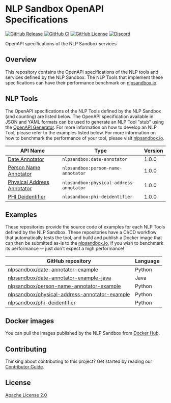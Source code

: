 # NLP Sandbox OpenAPI Specifications

[![GitHub Release](https://img.shields.io/github/release/nlpsandbox/nlpsandbox-schemas.svg?include_prereleases&color=94398d&labelColor=555555&logoColor=ffffff&style=for-the-badge&logo=github)](https://github.com/nlpsandbox/nlpsandbox-schemas/releases)
[![GitHub CI](https://img.shields.io/github/workflow/status/nlpsandbox/nlpsandbox-schemas/ci.svg?color=94398d&labelColor=555555&logoColor=ffffff&style=for-the-badge&logo=github)](https://github.com/nlpsandbox/nlpsandbox-schemas)
[![GitHub License](https://img.shields.io/github/license/nlpsandbox/nlpsandbox-schemas.svg?color=94398d&labelColor=555555&logoColor=ffffff&style=for-the-badge&logo=github)](https://github.com/nlpsandbox/nlpsandbox-schemas)
[![Discord](https://img.shields.io/discord/770484164393828373.svg?color=94398d&labelColor=555555&logoColor=ffffff&style=for-the-badge&label=Discord&logo=discord)](https://discord.gg/Zb4ymtF "Realtime support / chat with the community and the team")

OpenAPI specifications of the NLP Sandbox services

## Overview

This repository contains the OpenAPI specifications of the NLP tools and
services defined by the NLP Sandbox. The NLP Tools that implement these
specifications can have their performance benchmark on [nlpsandbox.io].

## NLP Tools

The OpenAPI specifications of the NLP Tools defined by the NLP Sandbox (and
counting) are listed below. The OpenAPI specification available in JSON and YAML
formats can be used to generate an NLP Tool "stub" using the [OpenAPI
Generator]. For more information on how to develop an NLP Tool, please refer to
the examples listed below. For more information on how to benchmark the
performance of your tool, please visit [nlpsandbox.io].

API Name                     | Type                                    | Version
-----------------------------|-----------------------------------------|---
[Date Annotator]             | `nlpsandbox:date-annotator`             | 1.0.0
[Person Name Annotator]      | `nlpsandbox:person-name-annotator`      | 1.0.0
[Physical Address Annotator] | `nlpsandbox:physical-address-annotator` | 1.0.0
[PHI Deidentifier]           | `nlpsandbox:phi-deidentifier`           | 1.0.0

## Examples

These repositories provide the source code of examples for each NLP Tools
defined by the NLP Sandbox. These repositories have a CI/CD workflow that
automatically tests the tool, and build and publish a Docker image that can then
be submitted as-is to the [nlpsandbox.io], if you wish to benchmark its
performance -- just don't expect a high performance!

GitHub repository                               | Language
------------------------------------------------|----------
[nlpsandbox/date-annotator-example]             | Python
[nlpsandbox/date-annotator-example-java]        | Java
[nlpsandbox/person-name-annotator-example]      | Python
[nlpsandbox/physical-address-annotator-example] | Python
[nlpsandbox/phi-deidentifier]                   | Python

## Docker images

You can pull the images published by the NLP Sandbox from [Docker Hub].

## Contributing

Thinking about contributing to this project? Get started by reading our
[Contributor Guide](CONTRIBUTING.md).

## License

[Apache License 2.0]

<!-- Links -->

[nlpsandbox.io]: https://nlpsandbox.io
[Date Annotator]: https://nlpsandbox.github.io/nlpsandbox-schemas/date-annotator/latest/docs/
[Person Name Annotator]: https://nlpsandbox.github.io/nlpsandbox-schemas/person-name-annotator/latest/docs/
[Physical Address Annotator]: https://nlpsandbox.github.io/nlpsandbox-schemas/physical-address-annotator/latest/docs/
[PHI Deidentifier]: https://nlpsandbox.github.io/nlpsandbox-schemas/phi-deidentifier/latest/docs/

[OpenAPI Generator]: https://github.com/OpenAPITools/openapi-generator

[nlpsandbox/date-annotator-example]: https://github.com/nlpsandbox/date-annotator-example
[nlpsandbox/date-annotator-example-java]: https://github.com/nlpsandbox/date-annotator-example-java
[nlpsandbox/person-name-annotator-example]: https://github.com/nlpsandbox/person-name-annotator-example
[nlpsandbox/physical-address-annotator-example]: https://github.com/nlpsandbox/physical-address-annotator-example
[nlpsandbox/phi-deidentifier]: https://github.com/nlpsandbox/phi-deidentifier

[Docker Hub]: https://hub.docker.com/u/nlpsandbox

[Apache License 2.0]: https://github.com/nlpsandbox/date-annotator-example/blob/develop/LICENSE
